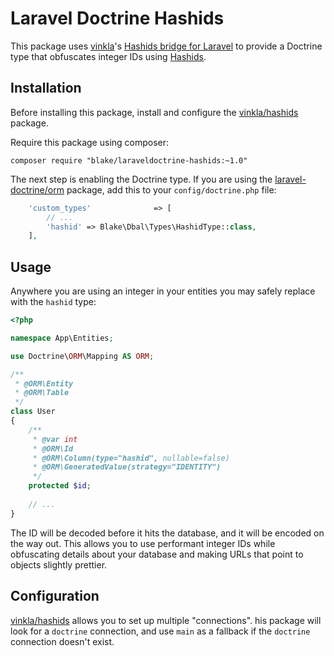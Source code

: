 # Laravel Doctrine Hashids
This package uses [vinkla]'s [Hashids bridge for Laravel] to provide a Doctrine type that obfuscates integer IDs using
[Hashids].


## Installation
Before installing this package, install and configure the [vinkla/hashids] package.

Require this package using composer:

    composer require "blake/laraveldoctrine-hashids:~1.0"

The next step is enabling the Doctrine type. If you are using the [laravel-doctrine/orm] package, add this to your
`config/doctrine.php` file:

```php
    'custom_types'              => [
        // ...
        'hashid' => Blake\Dbal\Types\HashidType::class,
    ],
```


## Usage
Anywhere you are using an integer in your entities you may safely replace with the `hashid` type:

```php
<?php

namespace App\Entities;

use Doctrine\ORM\Mapping AS ORM;

/**
 * @ORM\Entity
 * @ORM\Table
 */
class User
{
    /**
     * @var int
     * @ORM\Id
     * @ORM\Column(type="hashid", nullable=false)
     * @ORM\GeneratedValue(strategy="IDENTITY")
     */
    protected $id;
    
    // ...
}
```

The ID will be decoded before it hits the database, and it will be encoded on the way out. This allows you to use
performant integer IDs while obfuscating details about your database and making URLs that point to objects slightly
prettier.


## Configuration
[vinkla/hashids] allows you to set up multiple "connections". his package will look for a `doctrine` connection, and
use `main` as a fallback if the `doctrine` connection doesn't exist.


[Hashids]: http://hashids.org/
[vinkla]: https://github.com/vinkla
[vinkla/hashids]: https://github.com/vinkla/hashids
[Hashids bridge for Laravel]: https://github.com/vinkla/hashids
[laravel-doctrine/orm]: https://github.com/laravel-doctrine/orm
